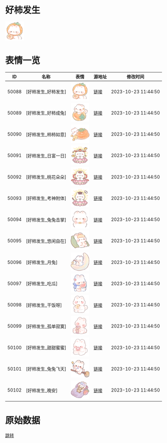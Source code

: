 # 好柿发生

<img src="./cover.png" height="60" alt="cover" />

# 表情一览

|ID|名称|表情|源地址|修改时间|
|----|----|----|----|----|
|50088|[好柿发生_好柿发生]|<img src="./pic/050088_%5B好柿发生_好柿发生%5D.png" height="60" alt="好柿发生"/>|[链接](https://i0.hdslb.com/bfs/garb/8c9643767c4ca5e519ebc9356cc4cd8b6ee6013d.png)|2023-10-23 11:44:50|
|50089|[好柿发生_好柿成兔]|<img src="./pic/050089_%5B好柿发生_好柿成兔%5D.png" height="60" alt="好柿成兔"/>|[链接](https://i0.hdslb.com/bfs/garb/3f1bd246481e80e9982ecd8d96b154bab3a57bf4.png)|2023-10-23 11:44:50|
|50090|[好柿发生_柿柿如意]|<img src="./pic/050090_%5B好柿发生_柿柿如意%5D.png" height="60" alt="柿柿如意"/>|[链接](https://i0.hdslb.com/bfs/garb/34591929c939cf5d024acbac87064238b33e20a8.png)|2023-10-23 11:44:50|
|50091|[好柿发生_日富一日]|<img src="./pic/050091_%5B好柿发生_日富一日%5D.png" height="60" alt="日富一日"/>|[链接](https://i0.hdslb.com/bfs/garb/2901c3bd4ea80c609125c805af5ab840b3b22e6e.png)|2023-10-23 11:44:50|
|50092|[好柿发生_桃花朵朵]|<img src="./pic/050092_%5B好柿发生_桃花朵朵%5D.png" height="60" alt="桃花朵朵"/>|[链接](https://i0.hdslb.com/bfs/garb/c8c9d2841e853342e06ebaf4a76e7bdb21b90c71.png)|2023-10-23 11:44:50|
|50093|[好柿发生_考神附体]|<img src="./pic/050093_%5B好柿发生_考神附体%5D.png" height="60" alt="考神附体"/>|[链接](https://i0.hdslb.com/bfs/garb/c005cbdb6829fb669f46d3cb339d6f32492d2cfc.png)|2023-10-23 11:44:50|
|50094|[好柿发生_兔兔击掌]|<img src="./pic/050094_%5B好柿发生_兔兔击掌%5D.png" height="60" alt="兔兔击掌"/>|[链接](https://i0.hdslb.com/bfs/garb/1b50b8c933ece887684c2c9c186798232fb032f1.png)|2023-10-23 11:44:50|
|50095|[好柿发生_悠闲自在]|<img src="./pic/050095_%5B好柿发生_悠闲自在%5D.png" height="60" alt="悠闲自在"/>|[链接](https://i0.hdslb.com/bfs/garb/f19f8f99ff32d9affcc3c589c090b11f40a9ad95.png)|2023-10-23 11:44:50|
|50096|[好柿发生_月兔]|<img src="./pic/050096_%5B好柿发生_月兔%5D.png" height="60" alt="月兔"/>|[链接](https://i0.hdslb.com/bfs/garb/e8c0825ae38d11e2cac80bad6074f5a165e072b3.png)|2023-10-23 11:44:50|
|50097|[好柿发生_吃瓜]|<img src="./pic/050097_%5B好柿发生_吃瓜%5D.png" height="60" alt="吃瓜"/>|[链接](https://i0.hdslb.com/bfs/garb/27d79747775fdd4fae9458f79cdf039d12028ca4.png)|2023-10-23 11:44:50|
|50098|[好柿发生_干饭呀]|<img src="./pic/050098_%5B好柿发生_干饭呀%5D.png" height="60" alt="干饭呀"/>|[链接](https://i0.hdslb.com/bfs/garb/73dc62c239be7fee94d66c8cfad77c68634f9ef6.png)|2023-10-23 11:44:50|
|50099|[好柿发生_孤单寂寞]|<img src="./pic/050099_%5B好柿发生_孤单寂寞%5D.png" height="60" alt="孤单寂寞"/>|[链接](https://i0.hdslb.com/bfs/garb/610796381e0931a6672c234d5525be7b5d86e5f4.png)|2023-10-23 11:44:50|
|50100|[好柿发生_甜甜蜜蜜]|<img src="./pic/050100_%5B好柿发生_甜甜蜜蜜%5D.png" height="60" alt="甜甜蜜蜜"/>|[链接](https://i0.hdslb.com/bfs/garb/f3970da60866c535f59794ebebc2eb6b494037b7.png)|2023-10-23 11:44:50|
|50101|[好柿发生_兔兔飞天]|<img src="./pic/050101_%5B好柿发生_兔兔飞天%5D.png" height="60" alt="兔兔飞天"/>|[链接](https://i0.hdslb.com/bfs/garb/9e1be5954c147c5ffaec5bbd2abd4d0e07fde35f.png)|2023-10-23 11:44:50|
|50102|[好柿发生_晚安]|<img src="./pic/050102_%5B好柿发生_晚安%5D.png" height="60" alt="晚安"/>|[链接](https://i0.hdslb.com/bfs/garb/3817f84e6194952a412ef24d9300de633509ec8c.png)|2023-10-23 11:44:50|

# 原始数据

[跳转](./raw.json)

